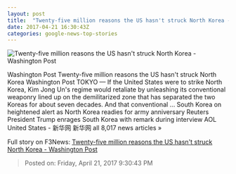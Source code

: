 ```yaml
---
layout: post
title:  "Twenty-five million reasons the US hasn't struck North Korea - Washington Post"
date: 2017-04-21 16:30:43Z
categories: google-news-top-stories
---
```


![Twenty-five million reasons the US hasn't struck North Korea - Washington Post](https://img.washingtonpost.com/rf/image_1484w/2010-2019/WashingtonPost/2017/04/20/Foreign/Images/Koreas_Tension_Trump_62411-c1242.jpg)

Washington Post Twenty-five million reasons the US hasn't struck North Korea Washington Post TOKYO — If the United States were to strike North Korea, Kim Jong Un's regime would retaliate by unleashing its conventional weaponry lined up on the demilitarized zone that has separated the two Koreas for about seven decades. And that conventional ... South Korea on heightened alert as North Korea readies for army anniversary Reuters President Trump enrages South Korea with remark during interview AOL United States - 新华网 新华网 all 8,017 news articles »


Full story on F3News: [Twenty-five million reasons the US hasn't struck North Korea - Washington Post](http://www.f3nws.com/n/43Dq2D)

> Posted on: Friday, April 21, 2017 9:30:43 PM
